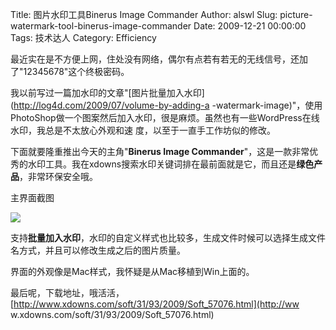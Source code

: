 Title: 图片水印工具Binerus Image Commander
Author: alswl
Slug: picture-watermark-tool-binerus-image-commander
Date: 2009-12-21 00:00:00
Tags: 技术达人
Category: Efficiency

最近实在是不方便上网，住处没有网络，偶尔有点若有若无的无线信号，还加了"12345678"这个终极密码。

我以前写过一篇加水印的文章"[图片批量加入水印](http://log4d.com/2009/07/volume-by-adding-a
-watermark-image)"，使用PhotoShop做一个图案然后加入水印，很是麻烦。虽然也有一些WordPress在线水印，我总是不太放心外观和速
度，以至于一直手工作坊似的修改。

下面就要隆重推出今天的主角"**Binerus Image
Commander**"，这是一款非常优秀的水印工具。我在xdowns搜索水印关键词排在最前面就是它，而且还是**绿色产品**，非常环保安全哦。

主界面截图

[![](http://upload-log4d.qiniudn.com/2009/12/binerus_image_commander.jpg)
](http://upload-log4d.qiniudn.com/2009/12/binerus_image_commander.jpg)

支持**批量加入水印**，水印的自定义样式也比较多，生成文件时候可以选择生成文件名方式，并且可以修改生成之后的图片质量。

界面的外观像是Mac样式，我怀疑是从Mac移植到Win上面的。

最后呢，下载地址，哦活活，[http://www.xdowns.com/soft/31/93/2009/Soft_57076.html](http://ww
w.xdowns.com/soft/31/93/2009/Soft_57076.html)

